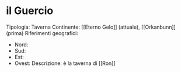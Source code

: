 # il Guercio
Tipologia: Taverna
Continente: [[Eterno Gelo]] (attuale), [[Orkanbunn]] (prima)
Riferimenti geografici: 
* Nord:
* Sud: 
* Est: 
* Ovest: 
Descrizione: è la taverna di [[Ron]]